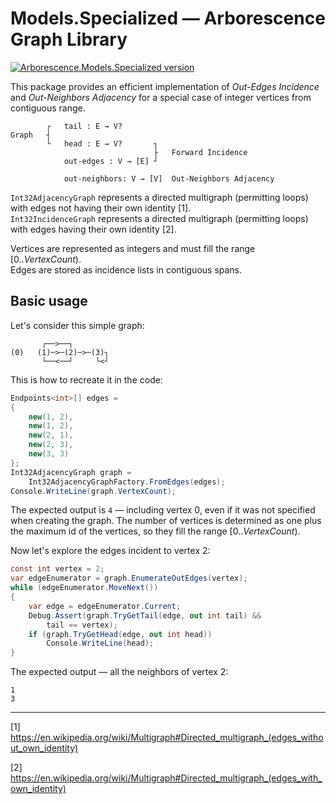 # Models.Specialized — Arborescence Graph Library

[![Arborescence.Models.Specialized version](https://img.shields.io/nuget/v/Arborescence.Models.Specialized.svg?label=Models.Specialized&logo=nuget)](https://nuget.org/packages/Arborescence.Models.Specialized/)

This package provides an efficient implementation of _Out-Edges Incidence_ and _Out-Neighbors Adjacency_ for a special case of integer vertices from contiguous range.

            ┌   tail : E → V?
    Graph   ┤
            └   head : E → V?       ┐
                                    ├   Forward Incidence
                out-edges : V → [E] ┘

                out-neighbors: V → [V]  Out-Neighbors Adjacency

`Int32AdjacencyGraph` represents a directed multigraph (permitting loops) with edges not having their own identity [1].  
`Int32IncidenceGraph` represents a directed multigraph (permitting loops) with edges having their own identity [2].

Vertices are represented as integers and must fill the range [0.._VertexCount_).  
Edges are stored as incidence lists in contiguous spans.

## Basic usage

Let's consider this simple graph:

           ┌──>──┐
    (0)   (1)─>─(2)─>─(3)┐
           └──<──┘     └<┘

This is how to recreate it in the code:

```csharp
Endpoints<int>[] edges =
{
    new(1, 2),
    new(1, 2),
    new(2, 1),
    new(2, 3),
    new(3, 3)
};
Int32AdjacencyGraph graph =
    Int32AdjacencyGraphFactory.FromEdges(edges);
Console.WriteLine(graph.VertexCount);
```

The expected output is `4` — including vertex 0, even if it was not specified when creating the graph.
The number of vertices is determined as one plus the maximum id of the vertices, so they fill the range [0.._VertexCount_).

Now let's explore the edges incident to vertex 2:

```csharp
const int vertex = 2;
var edgeEnumerator = graph.EnumerateOutEdges(vertex);
while (edgeEnumerator.MoveNext())
{
    var edge = edgeEnumerator.Current;
    Debug.Assert(graph.TryGetTail(edge, out int tail) &&
        tail == vertex);
    if (graph.TryGetHead(edge, out int head))
        Console.WriteLine(head);
}
```

The expected output — all the neighbors of vertex 2:

    1
    3

---

[1] https://en.wikipedia.org/wiki/Multigraph#Directed_multigraph_(edges_without_own_identity)

[2] https://en.wikipedia.org/wiki/Multigraph#Directed_multigraph_(edges_with_own_identity)

